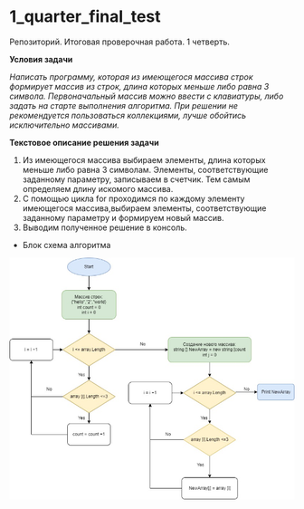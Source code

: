 # 1_quarter_final_test
Репозиторий. Итоговая проверочная работа. 1 четверть.

**Условия задачи**

*Написать программу, которая из имеющегося массива строк формирует массив из строк, длина которых меньше либо равна 3 символа. Первоначальный массив можно ввести с клавиатуры, либо задать на старте выполнения алгоритма. При решении не рекомендуется пользоваться коллекциями, лучше обойтись исключительно массивами.*

__Текстовое описание решения задачи__

1. Из имеющегося массива выбираем элементы, длина которых меньше либо равна 3 символам. Элементы, соответствующие заданному параметру, записываем в счетчик. Тем самым определяем длину искомого массива. 
2. С помощью цикла for проходимся по каждому элементу имеющегося массива,выбираем элементы, соответствующие заданному параметру и формируем новый массив.
3. Выводим полученное решение в консоль.

* Блок схема алгоритма 

![Блок-схема](Block-skhema.jpg)
